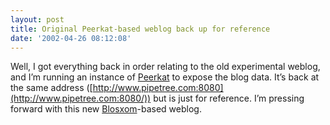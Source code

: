 ```yaml
---
layout: post
title: Original Peerkat-based weblog back up for reference
date: '2002-04-26 08:12:08'
---
```



Well, I got everything back in order relating to the old experimental weblog, and I’m running an instance of [Peerkat](http://www.oreillynet.com/%7Erael/lang/python/peerkat) to expose the blog data. It’s back at the same address ([http://www.pipetree.com:8080](http://www.pipetree.com:8080/)) but is just for reference. I’m pressing forward with this new [Blosxom](http://www.oreillynet.com/%7Erael/lang/perl/blosxom)-based weblog.


